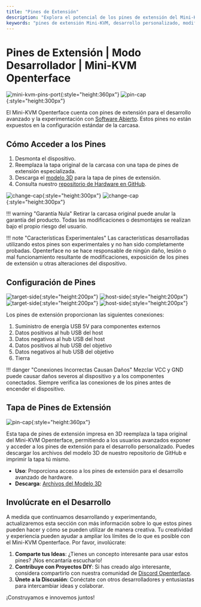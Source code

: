 ```yaml
---
title: "Pines de Extensión"
description: "Explora el potencial de los pines de extensión del Mini-KVM Openterface para el desarrollo de hardware personalizado y proyectos de código abierto."
keywords: "pines de extensión Mini-KVM, desarrollo personalizado, modificación de hardware, KVM de código abierto"
---
```


# **Pines de Extensión** | Modo Desarrollador | Mini-KVM Openterface

![mini-kvm-pins-port](https://assets.openterface.com/images/product/mini-kvm-pins-port.png){:style="height:360px"}
![pin-cap](https://assets.openterface.com/images/product/part/pin-cap.jpg){:style="height:300px"}

El Mini-KVM Openterface cuenta con pines de extensión para el desarrollo avanzado y la experimentación con [Software Abierto](/app). Estos pines no están expuestos en la configuración estándar de la carcasa.

## Cómo Acceder a los Pines

1. Desmonta el dispositivo.
2. Reemplaza la tapa original de la carcasa con una tapa de pines de extensión especializada.
3. Descarga el [modelo 3D](https://github.com/TechxArtisanStudio/Openterface_Mini-KVM_Hardware/tree/main/models) para la tapa de pines de extensión.
4. Consulta nuestro [repositorio de Hardware en GitHub](https://github.com/TechxArtisanStudio/Openterface_Mini-KVM_Hardware).

![change-cap](https://assets.openterface.com/images/product/change-cap.svg#only-light){:style="height:300px"}
![change-cap](https://assets.openterface.com/images/product/change-cap_1.svg#only-dark){:style="height:300px"}

!!! warning "Garantía Nula"
    Retirar la carcasa original puede anular la garantía del producto. Todas las modificaciones o desmontajes se realizan bajo el propio riesgo del usuario.

!!! note "Características Experimentales"
    Las características desarrolladas utilizando estos pines son experimentales y no han sido completamente probadas. Openterface no se hace responsable de ningún daño, lesión o mal funcionamiento resultante de modificaciones, exposición de los pines de extensión u otras alteraciones del dispositivo.

## Configuración de Pines

![target-side](https://assets.openterface.com/images/product/extension-pins-1.svg#only-light){:style="height:200px"}
![host-side](https://assets.openterface.com/images/product/extension-pins-2.svg#only-light){:style="height:200px"}
![target-side](https://assets.openterface.com/images/product/extension-pins-1_1.svg#only-dark){:style="height:200px"}
![host-side](https://assets.openterface.com/images/product/extension-pins-2_1.svg#only-dark){:style="height:200px"}

Los pines de extensión proporcionan las siguientes conexiones:

1. Suministro de energía USB 5V para componentes externos
2. Datos positivos al hub USB del host
3. Datos negativos al hub USB del host
4. Datos positivos al hub USB del objetivo
5. Datos negativos al hub USB del objetivo
6. Tierra

!!! danger "Conexiones Incorrectas Causan Daños"
    Mezclar VCC y GND puede causar daños severos al dispositivo y a los componentes conectados. Siempre verifica las conexiones de los pines antes de encender el dispositivo.

## Tapa de Pines de Extensión

![pin-cap](https://assets.openterface.com/images/product/part/pin-cap.jpg){:style="height:360px"}

Esta tapa de pines de extensión impresa en 3D reemplaza la tapa original del Mini-KVM Openterface, permitiendo a los usuarios avanzados exponer y acceder a los pines de extensión para el desarrollo personalizado. Puedes descargar los archivos del modelo 3D de nuestro repositorio de GitHub e imprimir la tapa tú mismo.

- **Uso**: Proporciona acceso a los pines de extensión para el desarrollo avanzado de hardware.
- **Descarga**: [Archivos del Modelo 3D](https://github.com/TechxArtisanStudio/Openterface_Mini-KVM_Hardware/tree/main/models)

## Involúcrate en el Desarrollo

A medida que continuamos desarrollando y experimentando, actualizaremos esta sección con más información sobre lo que estos pines pueden hacer y cómo se pueden utilizar de manera creativa. Tu creatividad y experiencia pueden ayudar a ampliar los límites de lo que es posible con el Mini-KVM Openterface. Por favor, involúcrate:

1. **Comparte tus Ideas**: ¿Tienes un concepto interesante para usar estos pines? ¡Nos encantaría escucharlo!
2. **Contribuye con Proyectos DIY**: Si has creado algo interesante, considera compartirlo con nuestra comunidad de [Discord Openterface](/discord).
3. **Únete a la Discusión**: Conéctate con otros desarrolladores y entusiastas para intercambiar ideas y colaborar.

¡Construyamos e innovemos juntos!